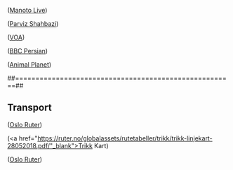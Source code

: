 (<a href="http://www.manototv.com/live/" target="_blank">Manoto Live</a>)<br/>

(<a href="http://www.parvizshahbazi.com/" target="_blank">Parviz Shahbazi</a>)<br/>

(<a href="http://ir.voanews.com/" target="_blank">VOA</a>)<br/>

(<a href="http://www.bbc.com/persian/" target="_blank">BBC Persian</a>)<br/>

(<a href="https://www.dplay.no/kanaler/animal-planet" target="_blank">Animal Planet</a>)<br/>

##======================================================##

## Transport
(<a href="https://ruter.no/" target="_blank">Oslo Ruter</a>)<br/>

(<a href="https://ruter.no/globalassets/rutetabeller/trikk/trikk-linjekart-28052018.pdf/"_blank">Trikk Kart</a>)<br/>

(<a href="https://ruter.no/" target="_blank">Oslo Ruter</a>)<br/>
